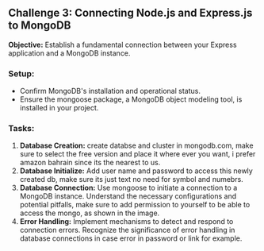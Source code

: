 ## Challenge 3: Connecting Node.js and Express.js to MongoDB

**Objective:** Establish a fundamental connection between your Express application and a MongoDB instance.

### Setup:

- Confirm MongoDB's installation and operational status.
- Ensure the mongoose package, a MongoDB object modeling tool, is installed in your project.

### Tasks:
1. **Database Creation:** create databse and cluster in mongodb.com, make sure to select the free version and place it where ever you want, i prefer amazon bahrain since its the nearest to us.
1. **Database Initialize:** Add user name and password to access this newly created db, make sure its just text no need for symbol and numebrs.
1. **Database Connection:** Use mongoose to initiate a connection to a MongoDB instance. Understand the necessary configurations and potential pitfalls, make sure to add permission to yourself to be able to access the mongo, as shown in the image.
1. **Error Handling:** Implement mechanisms to detect and respond to connection errors. Recognize the significance of error handling in database connections in case error in password or link for example.
